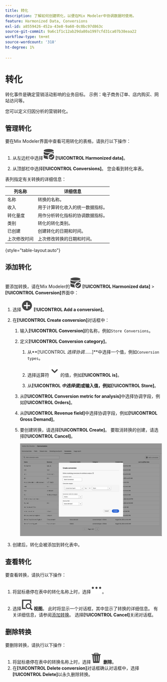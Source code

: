 ```yaml
---
title: 转化
description: 了解如何创建转化，以便在Mix Modeler中协调数据时使用。
feature: Harmonized Data, Conversions
exl-id: a8559426-452a-43e8-9a60-0c0bc97d863c
source-git-commit: 9a6c1f1c12ab29da80a1997cfd31ca07b38eaa22
workflow-type: tm+mt
source-wordcount: '318'
ht-degree: 1%

---
```


# 转化

转化事件是确定营销活动影响的业务目标。 示例：电子商务订单、店内购买、网站访问等。

您可以定义归因分析的营销转化。

## 管理转化

要在Mix Modeler界面中查看可用转化的表格，请执行以下操作：

1. 从左边栏中选择![DataSearch](/help/assets/icons/DataCheck.svg) **[!UICONTROL Harmonized data]**。

1. 从顶部栏中选择&#x200B;**[!UICONTROL Conversions]**。 您会看到转化率表。

表列指定有关转换的详细信息：

| 列名称 | 详细信息 |
| --- | ---|
| 名称 | 转换的名称。 |
| 收入 | 用于计算转化收入的统一数据指标。 |
| 转化量度 | 用作分析转化指标的协调数据指标。 |
| 类别 | 转化的转化类别。 |
| 已创建 | 创建转化的日期和时间。 |
| 上次修改时间 | 上次修改转换的日期和时间。 |

{style="table-layout:auto"}

## 添加转化

要添加转换，请在Mix Modeler的![DataSearch](/help/assets/icons/DataCheck.svg) **[!UICONTROL Harmonized data]** > **[!UICONTROL Conversion]**&#x200B;界面中：

1. 选择![添加](/help/assets/icons/AddCircle.svg) **[!UICONTROL Add a conversion]**。

1. 在&#x200B;**[!UICONTROL Create conversion]**&#x200B;对话框中：

   1. 输入&#x200B;**[!UICONTROL Conversion]**&#x200B;的名称，例如`Store Conversions`。

   1. 定义&#x200B;**[!UICONTROL Conversion category]**。

      1. 从&#x200B;**[!UICONTROL *选择协调……*]**中选择一个值，例如`Conversion types`。

      1. 选择运算符![V形](/help/assets/icons/ChevronDown.svg)的值，例如&#x200B;**[!UICONTROL is]**。

      1. 从&#x200B;**[!UICONTROL *中选择值&#x200B;*]**或输入值，例如&#x200B;**[!UICONTROL Store]**。

   1. 从&#x200B;**[!UICONTROL Conversion metric for analysis]**&#x200B;中选择协调字段，例如&#x200B;**[!UICONTROL Orders]**。

   1. 从&#x200B;**[!UICONTROL Revenue field]**&#x200B;中选择协调字段，例如&#x200B;**[!UICONTROL Gross Demand]**。

   1. 要创建转换，请选择&#x200B;**[!UICONTROL Create]**。 要取消转换的创建，请选择&#x200B;**[!UICONTROL Cancel]**。

      ![替换文本](/help/assets/create-conversion.png)

1. 创建后，转化会被添加到转化表中。


## 查看转化

要查看转换，请执行以下操作：

1. 将鼠标悬停在表中的转化名称上时，选择![更多](/help/assets/icons/More.svg)。

1. 选择![视图](/help/assets/icons/ViewDetail.svg) **视图**。 此时将显示一个对话框，其中显示了转换的详细信息。 有关详细信息，请参阅[添加转换](#add-a-conversion)。 选择&#x200B;**[!UICONTROL Cancel]**&#x200B;关闭对话框。


## 删除转换

要删除转换，请执行以下操作：

1. 将鼠标悬停在表中的转换名称上时，选择![删除](/help/assets/icons/Delete.svg) **删除**。
1. 在&#x200B;**[!UICONTROL Delete conversion]**&#x200B;对话框确认对话框中，选择&#x200B;**[!UICONTROL Delete]**&#x200B;以永久删除转换。
